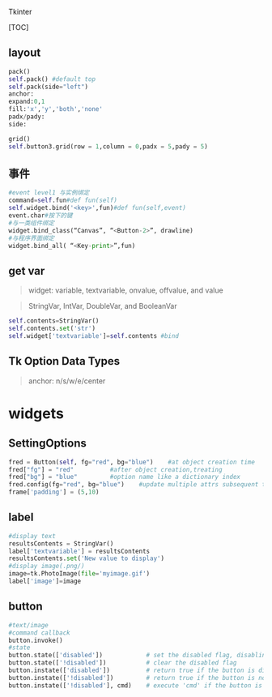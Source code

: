 Tkinter

[TOC]

## layout

```python
pack()
self.pack()	#default top
self.pack(side="left")
anchor:
expand:0,1
fill:'x','y','both','none'
padx/pady:
side:
```

```python
grid()
self.button3.grid(row = 1,column = 0,padx = 5,pady = 5)
```



## 事件

```python
#event level1 与实例绑定
command=self.fun#def fun(self)
self.widget.bind('<key>',fun)#def fun(self,event)
event.char#按下的键
#与一类组件绑定
widget.bind_class(“Canvas”, “<Button-2>”, drawline)
#与程序界面绑定
widget.bind_all( “<Key-print>”,fun)
```

## get var

> widget: variable, textvariable, onvalue, offvalue, and value

> StringVar, IntVar, DoubleVar, and BooleanVar

```python
self.contents=StringVar()
self.contents.set('str')
self.widget['textvariable']=self.contents #bind
```

## Tk Option Data Types

> anchor:	n/s/w/e/center

# widgets

## SettingOptions

```python
fred = Button(self, fg="red", bg="blue")	#at object creation time
fred["fg"] = "red"			#after object creation,treating 
fred["bg"] = "blue"			#option name like a dictionary index
fred.config(fg="red", bg="blue")	#update multiple attrs subsequent to object creation
frame['padding'] = (5,10)
```

## label

```python
#display text
resultsContents = StringVar()
label['textvariable'] = resultsContents
resultsContents.set('New value to display')
#display image(.png/)
image=tk.PhotoImage(file='myimage.gif')
label['image']=image
```

## button

```python
#text/image
#command callback
button.invoke()
#state
button.state(['disabled'])            # set the disabled flag, disabling the button
button.state(['!disabled'])           # clear the disabled flag
button.instate(['disabled'])          # return true if the button is disabled, else false
button.instate(['!disabled'])         # return true if the button is not disabled, else false
button.instate(['!disabled'], cmd)    # execute 'cmd' if the button is not disabled
```




